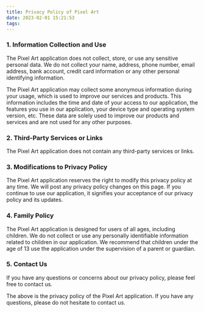 ```yaml
---
title: Privacy Policy of Pixel Art
date: 2023-02-01 15:21:53
tags:
---
```

### 1. Information Collection and Use
The Pixel Art application does not collect, store, or use any sensitive personal data. We do not collect your name, address, phone number, email address, bank account, credit card information or any other personal identifying information.

The Pixel Art application may collect some anonymous information during your usage, which is used to improve our services and products. This information includes the time and date of your access to our application, the features you use in our application, your device type and operating system version, etc. These data are solely used to improve our products and services and are not used for any other purposes.

### 2. Third-Party Services or Links
The Pixel Art application does not contain any third-party services or links.

### 3. Modifications to Privacy Policy
The Pixel Art application reserves the right to modify this privacy policy at any time. We will post any privacy policy changes on this page. If you continue to use our application, it signifies your acceptance of our privacy policy and its updates.

### 4. Family Policy
The Pixel Art application is designed for users of all ages, including children. We do not collect or use any personally identifiable information related to children in our application. We recommend that children under the age of 13 use the application under the supervision of a parent or guardian.

### 5. Contact Us
If you have any questions or concerns about our privacy policy, please feel free to contact us.

The above is the privacy policy of the Pixel Art application. If you have any questions, please do not hesitate to contact us.
